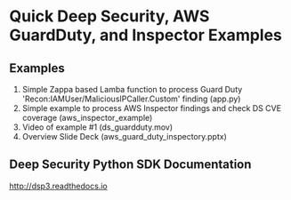 Quick Deep Security, AWS GuardDuty, and Inspector Examples
====

## Examples
1. Simple Zappa based Lamba function to process Guard Duty
   'Recon:IAMUser/MaliciousIPCaller.Custom' finding (app.py)
2. Simple example to process AWS Inspector findings and check
   DS CVE coverage (aws_inspector_example)
3. Video of example #1 (ds_guardduty.mov)
4. Overview Slide Deck (aws_guard_duty_inspectory.pptx)


## Deep Security Python SDK Documentation
http://dsp3.readthedocs.io
